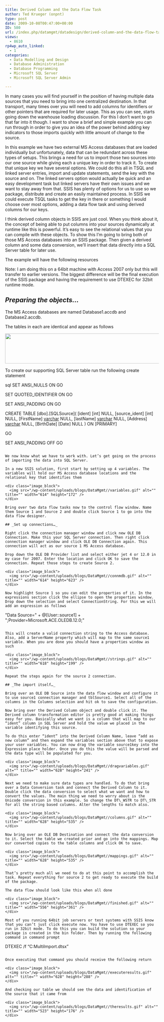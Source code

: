 ```yaml
---
title: Derived Column and the Data Flow Task
author: Ted Krueger (onpnt)
type: post
date: 2009-10-08T00:47:00+00:00
ID: 580
url: /index.php/datamgmt/datadesign/derived-column-and-the-data-flow-task/
views:
  - 8610
rp4wp_auto_linked:
  - 1
categories:
  - Data Modelling and Design
  - Database Administration
  - Database Programming
  - Microsoft SQL Server
  - Microsoft SQL Server Admin

---
```

In many cases you will find yourself in the position of having multiple data sources that you need to bring into one centralized destination. In that transport, many times over you will need to add columns for identifiers or other pointers that are required for later usage. This as you can see, starts going down the warehouse loading discussion. For this I don’t want to go that far into it though. I want to show a brief and simple example you can run through in order to give you an idea of the power behind adding key indicators to those imports quickly with little amount of change to the source.

In this example we have two external MS Access databases that are loaded individually but unfortunately, data that can be redundant across these types of setups. This brings a need for us to import those two sources into our one source while giving each a unique key in order to track it. To create that unique key we have several options. We could do this all in TSQL and linked server entries, import and update statements, send the key with the source and on. The linked servers option would actually be quick and an easy development task but linked servers have their own issues and we want to stay away from that. SSIS has plenty of options for us to use so we package, distribute and create an easily maintained process. In SSIS we could execute TSQL tasks to get the key in there or something I would choose over most options, adding a data flow task and using derived columns for our keys. 

I think derived column objects in SSIS are just cool. When you think about it, the concept of being able to put columns into your sources dynamically at runtime like this is powerful. It’s easy to see the relational values that you can compile with these objects. To show this I’m going to bring both of those MS Access databases into an SSIS package. Then given a derived column and some data conversion, we’ll insert that data directly into a SQL Server table for later use. 

The example will have the following resources

<span class="MT_red">Note: I am doing this on a 64bit machine with Access 2007 only but this will transfer to earlier versions. The biggest difference will be the final execution of the SSIS package and having the requirement to use DTEXEC for 32bit runtime mode. </span>

## _Preparing the objects…_

The MS Access databases are named Database1.accdb and Database2.accdb.

The tables in each are identical and appear as follows

<div class="image_block">
  <img src="/wp-content/uploads/blogs/DataMgmt//access.gif" alt="" title="" width="628" height="98" />
</div>

To create our supporting SQL Server table run the following create statement

sql
SET ANSI_NULLS ON
GO

SET QUOTED_IDENTIFIER ON
GO

SET ANSI_PADDING ON
GO

CREATE TABLE [dbo].[SQLSource](
	[ident] [int] NULL,
	[source_ident] [int] NULL,
	[FirstName] [varchar](50) NULL,
	[lastName] [varchar](50) NULL,
	[Address] [varchar](100) NULL,
	[BirthDate] [Date] NULL
) ON [PRIMARY]

GO

SET ANSI_PADDING OFF
GO
```

We now know what we have to work with. Let’s get going on the process of importing the data into SQL Server.

In a new SSIS solution, first start by setting up 4 variables. The variables will hold our MS Access database locations and the relational key that identifies them

<div class="image_block">
  <img src="/wp-content/uploads/blogs/DataMgmt//variables.gif" alt="" title="" width="614" height="172" />
</div>

Bring over two data flow tasks now to the control flow window. Name them Source 1 and Source 2 and double click Source 1 to go into the data flow designer.

## _Set up connections…_

Right click the connection manager window and click new OLE DB Connection. Make this your SQL Server connection. Then right click connection manager window and click OLE DB Connection again. This connection will act as our source 1 MS Access database. 

Drop down the OLE DB Provider list and select either jet 4 or 12.0 in my case for 2007. Enter the location and click OK to save the connection. Repeat those steps to create Source 2. 

<div class="image_block">
  <img src="/wp-content/uploads/blogs/DataMgmt//connmdb.gif" alt="" title="" width="614" height="623" />
</div>

Now highlight Source 1 so you can edit the properties of it. In the expressions section click the ellipse to open the properties window. Drop down the selection and select ConnectionString. For this we will add an expression as follows

```
"Data Source=" + @[User::source1] + ";Provider=Microsoft.ACE.OLEDB.12.0;"
```

This will create a valid connection string to the Access database. Also, add a ServerName property which will map to the same source1 variable. When you are done you should have a properties window as such

<div class="image_block">
  <img src="/wp-content/uploads/blogs/DataMgmt//strings.gif" alt="" title="" width="618" height="199" />
</div>

Repeat the steps again for the source 2 connection.

## _The import itself…_

Bring over an OLE DB Source into the data flow window and configure it to use source1 connection manager and tblSource1. Select all of the columns in the Columns selection and hit ok to save the configuration. 

Now bring over the Derived Column object and double click it. The Derived column transformation editor is pretty good at making things easy for you. Basically what we want is a column that will map to our “ident” column in SQL Server and hold the value we placed in the variable identifying this source. 

To do this enter “ident” into the Derived Column Name, leave “add as new column” and then expand the variables section above that to expose your user variables. You can now drag the variable source1key into the Expression place holder. Once you do this the value will be parsed and the data type will be populated for you. 

<div class="image_block">
  <img src="/wp-content/uploads/blogs/DataMgmt//dragvariables.gif" alt="" title="" width="628" height="241" />
</div>

Next we need to make sure data types are handled. To do that bring over a Data Conversion task and connect the Derived Column to it. Double click the data conversion to select what we want and how to convert the values. The main thing we need to worry about is the Unicode conversion in this example. So change the DT\_WSTR to DT\_STR for all the string based columns. Alter the lengths to match also. 

<div class="image_block">
  <img src="/wp-content/uploads/blogs/DataMgmt//columns.gif" alt="" title="" width="628" height="535" />
</div>

Now bring over an OLE DB Destination and connect the data conversion to it. Select the table we created prior and go into the mappings. Map our converted copies to the table columns and click OK to save.

<div class="image_block">
  <img src="/wp-content/uploads/blogs/DataMgmt//mappings.gif" alt="" title="" width="628" height="535" />
</div>

That’s pretty much all we need to do at this point to accomplish the task. Repeat everything for source 2 to get ready to execute the build of the package.

The data flow should look like this when all done

<div class="image_block">
  <img src="/wp-content/uploads/blogs/DataMgmt//finished.gif" alt="" title="" width="556" height="361" />
</div>

Most of you running 64bit job servers or test systems with SSIS know that you can’t just click execute now. You have to use DTEXEC so you run in 32bit mode. To do this you can build the solution so your package is created in the bin folder. Then by running the following command in command prompt

```
DTEXEC /f “C:MultiImport.dtsx”
```

Once executing that command you should receive the following return

<div class="image_block">
  <img src="/wp-content/uploads/blogs/DataMgmt//executeresults.gif" alt="" title="" width="628" height="288" />
</div>

And checking our table we should see the data and identification of the source that it came from

<div class="image_block">
  <img src="/wp-content/uploads/blogs/DataMgmt//theresults.gif" alt="" title="" width="523" height="176" />
</div>